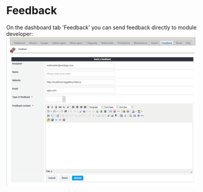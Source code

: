 # Feedback

On the dashboard tab 'Feedback' you can send feedback directly to module developer: ![Feedback form](../../.gitbook/assets/feedback1.png)

